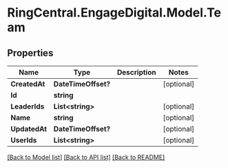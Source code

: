 # RingCentral.EngageDigital.Model.Team
## Properties

Name | Type | Description | Notes
------------ | ------------- | ------------- | -------------
**CreatedAt** | **DateTimeOffset?** |  | [optional] 
**Id** | **string** |  | 
**LeaderIds** | **List&lt;string&gt;** |  | [optional] 
**Name** | **string** |  | [optional] 
**UpdatedAt** | **DateTimeOffset?** |  | [optional] 
**UserIds** | **List&lt;string&gt;** |  | [optional] 

[[Back to Model list]](../README.md#documentation-for-models) [[Back to API list]](../README.md#documentation-for-api-endpoints) [[Back to README]](../README.md)

